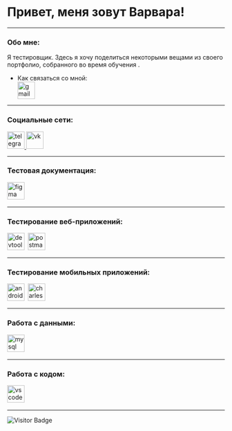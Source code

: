 # Привет, меня зовут Варвара!

---

###  Обо мне:

Я тестировщик. Здесь я хочу поделиться некоторыми вещами из своего портфолио, собранного во время обучения .

-  Как связаться со мной: <div id="badges">
    <a href="mailto:vrvrpanchenko@gmail.com" target="_blank">
      <img src="https://cdn-icons-png.flaticon.com/512/60/60543.png" width="40" height="40" alt="gmail" />
    </a>

---

###  Социальные сети:

  <div id="badges">
    <a href="https://t.me/stigmqtq" target="_blank">
      <img src="https://cdn-icons-png.flaticon.com/512/2111/2111710.png" width="40" height="40" alt="telegram" />
    </a>
    <a href="https://vk.com/ahahahahahhahahahhahah" target="_blank">
      <img src="https://cdn-icons-png.flaticon.com/512/25/25684.png" width="40" height="40" alt="vk" />
    </a>
  </div>
 

---

###  Тестовая документация:

<div>
  <img src="https://cdn-icons-png.flaticon.com/512/5968/5968719.png" title="figma" alt="figma" width="40" height="40"/>&nbsp
</div>

---

###  Тестирование веб-приложений:

<div>
  <img src="https://cdn-icons-png.flaticon.com/512/807/807303.png" title="devtools" alt="devtools" width="40" height="40"/>&nbsp
  <img src="https://www.svgrepo.com/show/306590/postman.svg" title="postman" alt="postman" width="40" height="40"/>&nbsp
</div>

---

###  Тестирование мобильных приложений:

<div>
  <img src="https://cdn-icons-png.flaticon.com/512/152/152753.png" title="android-studio" alt="android-studio" width="40" height="40"/>&nbsp
  <img src="https://cdn-icons-png.flaticon.com/512/7284/7284979.png" title="charles-proxy" alt="charles-proxy" width="40" height="40"/>&nbsp
</div>


---

###  Работа с данными:

<div>
  <img src="https://cdn-icons-png.flaticon.com/512/5968/5968254.png" title="mysql" alt="mysql" width="40" height="40"/>&nbsp
</div>

---

###  Работа с кодом:

<div>
  <img src="https://cdn1.iconfinder.com/data/icons/akar-vol-2/24/vscode-fill-1024.png" title="vscode" alt="vscode" width="40" height="40"/>&nbsp
  
</div>

---

![Visitor Badge](https://visitor-badge.laobi.icu/badge?page_id=varvarapanchenko)
